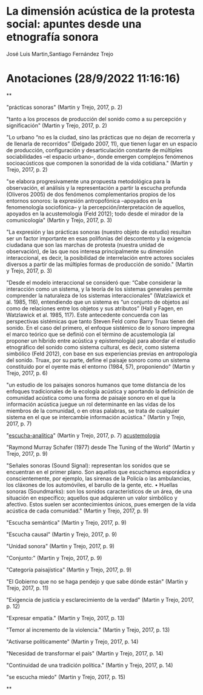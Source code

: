 # La dimensión acústica de la protesta social: apuntes desde una etnografía sonora

José Luis Martin,Santiago Fernández Trejo

# Anotaciones **(28/9/2022 11:16:16)**

\**

"prácticas sonoras" (Martin y Trejo, 2017, p. 2)

"tanto a los procesos de producción del sonido como a su percepción y significación" (Martin y Trejo, 2017, p. 2)

"Lo urbano “no es la ciudad, sino las prácticas que no dejan de recorrerla y de llenarla de recorridos” (Delgado 2007, 11), que tienen lugar en un espacio de producción, configuración y desarticulación constante de múltiples sociabilidades –el espacio urbano–, donde emergen complejos fenómenos socioacústicos que componen la sonoridad de la vida cotidiana." (Martin y Trejo, 2017, p. 2)

"se elabora progresivamente una propuesta metodológica para la observación, el análisis y la representación a partir la escucha profunda (Oliveros 2005) de dos fenómenos complementarios propios de los entornos sonoros: la expresión antropofónica –apoyados en la fenomenología sociofónica– y la percepción/interpretación de aquellos, apoyados en la acustemología (Feld 2012); todo desde el mirador de la comunicología" (Martin y Trejo, 2017, p. 3)

"La expresión y las prácticas sonoras (nuestro objeto de estudio) resultan ser un factor importante en esas polifonías del descontento y la exigencia ciudadana que son las marchas de protesta (nuestra unidad de observación), de las que nos interesa principalmente su dimensión interaccional, es decir, la posibilidad de interrelación entre actores sociales diversos a partir de las múltiples formas de producción de sonido." (Martin y Trejo, 2017, p. 3)

"Desde el modelo interaccional se consideró que: “Cabe considerar la interacción como un sistema, y la teoría de los sistemas generales permite comprender la naturaleza de los sistemas interaccionales” (Watzlawick et al. 1985, 116), entendiendo que un sistema es “un conjunto de objetos así como de relaciones entre los objetos y sus atributos” (Hall y Fagen, en Watzlawick et al. 1985, 117). Este antecedente concuerda con las perspectivas sistémicas que tanto Steven Feld como Barry Truax tienen del sonido. En el caso del primero, el enfoque sistémico de lo sonoro impregna el marco teórico que se definió con el término de acustemología (al proponer un híbrido entre acústica y epistemología) para abordar el estudio etnográfico del sonido como sistema cultural, es decir, como sistema simbólico (Feld 2012), con base en sus experiencias previas en antropología del sonido. Truax, por su parte, define el paisaje sonoro como un sistema constituido por el oyente más el entorno (1984, 57), proponiendo" (Martin y Trejo, 2017, p. 6)

"un estudio de los paisajes sonoros humanos que tome distancia de los enfoques tradicionales de la ecología acústica y aportando la definición de comunidad acústica como una forma de paisaje sonoro en el que la información acústica juegue un rol determinante en las vidas de los miembros de la comunidad, o en otras palabras, se trata de cualquier sistema en el que se intercambie información acústica." (Martin y Trejo, 2017, p. 7)

"[escucha-analitica](escucha-analitica.md)" (Martin y Trejo, 2017, p. 7) [acustemologia](acustemologia.md)

"Raymond Murray Schafer (1977) desde The Tuning of the World" (Martin y Trejo, 2017, p. 9)

"Señales sonoras (Sound Signal): representan los sonidos que se encuentran en el primer plano. Son aquellos que escuchamos esporádica y conscientemente, por ejemplo, las sirenas de la Policía o las ambulancias, los cláxones de los automóviles, el barullo de la gente, etc. • Huellas sonoras (Soundmarks): son los sonidos característicos de un área, de una situación en específico; aquellos que adquieren un valor simbólico y afectivo. Estos suelen ser acontecimientos únicos, pues emergen de la vida acústica de cada comunidad." (Martin y Trejo, 2017, p. 9)

"Escucha semántica" (Martin y Trejo, 2017, p. 9)

"Escucha causal" (Martin y Trejo, 2017, p. 9)

"Unidad sonora" (Martin y Trejo, 2017, p. 9)

"Conjunto:" (Martin y Trejo, 2017, p. 9)

"Categoría paisajística" (Martin y Trejo, 2017, p. 9)

"El Gobierno que no se haga pendejo y que sabe dónde están" (Martin y Trejo, 2017, p. 11)

"Exigencia de justicia y esclarecimiento de la verdad" (Martin y Trejo, 2017, p. 12)

"Expresar empatía." (Martin y Trejo, 2017, p. 13)

"Temor al incremento de la violencia." (Martin y Trejo, 2017, p. 13)

"Activarse políticamente" (Martin y Trejo, 2017, p. 14)

"Necesidad de transformar el país" (Martin y Trejo, 2017, p. 14)

"Continuidad de una tradición política." (Martin y Trejo, 2017, p. 14)

"se escucha miedo" (Martin y Trejo, 2017, p. 15)

\**

